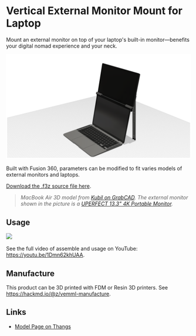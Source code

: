 # Vertical External Monitor Mount for Laptop

Mount an external monitor on top of your laptop's built-in monitor—benefits your digital nomad experience and your neck.

![](./images/Picture.png)

Built with Fusion 360, parameters can be modified to fit varies models of external monitors and laptops.

[Download the .f3z source file here](https://github.com/zetavg/Vertical-External-Monitor-Mount-for-Laptop/blob/main/Vertical%20External%20Monitor%20Mount%20for%20Laptop.f3z?raw=true).

> *MacBook Air 3D model from 
[Kubil on GrabCAD](https://grabcad.com/library/macbook-air-2019-1). The external monitor shown in the picture is a [UPERFECT 13.3" 4K Portable Monitor](https://grabcad.com/library/uperfect-4k-portable-monitor-for-laptop-13-3-uhd-3840x2160-1).*

## Usage

![](./images/Usage.gif)

See the full video of assemble and usage on YouTube: https://youtu.be/1Dmn62khUAA.

## Manufacture

This product can be 3D printed with FDM or Resin 3D printers. See https://hackmd.io/@z/vemml-manufacture.

## Links

* [Model Page on Thangs](https://thangs.com/designer/zetavg/3d-model/Vertical%20External%20Monitor%20Mount%20for%20Laptop-767478?manualModelView=true)
